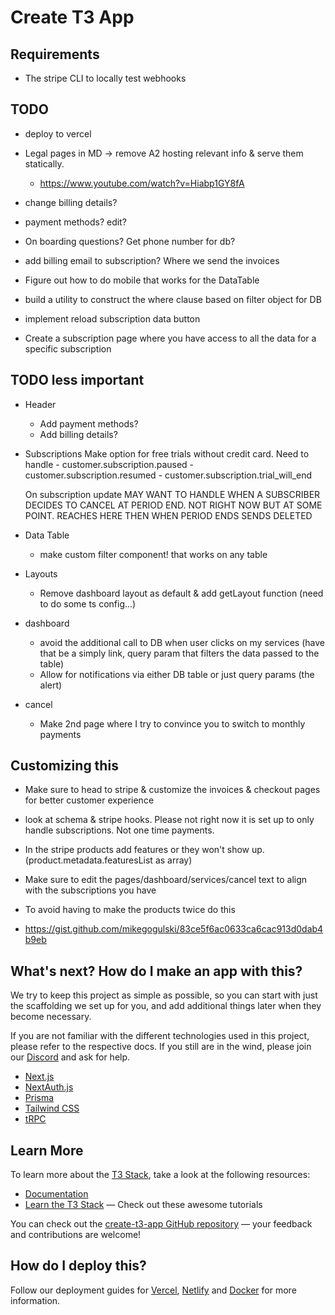 # Create T3 App

## Requirements

- The stripe CLI to locally test webhooks

## TODO

- deploy to vercel

- Legal pages in MD -> remove A2 hosting relevant info & serve them statically.

  - https://www.youtube.com/watch?v=Hiabp1GY8fA

- change billing details?
- payment methods? edit?
- On boarding questions? Get phone number for db?
- add billing email to subscription? Where we send the invoices
- Figure out how to do mobile that works for the DataTable
- build a utility to construct the where clause based on filter object for DB
- implement reload subscription data button
- Create a subscription page where you have access to all the data for a specific subscription

## TODO less important

- Header

  - Add payment methods?
  - Add billing details?

- Subscriptions
  Make option for free trials without credit card. Need to handle - customer.subscription.paused - customer.subscription.resumed - customer.subscription.trial_will_end

  On subscription update MAY WANT TO HANDLE WHEN A SUBSCRIBER DECIDES TO CANCEL AT PERIOD END. NOT RIGHT NOW BUT AT SOME POINT. REACHES HERE THEN WHEN PERIOD ENDS SENDS DELETED

- Data Table

  - make custom filter component! that works on any table

- Layouts

  - Remove dashboard layout as default & add getLayout function (need to do some ts config...)

- dashboard

  - avoid the additional call to DB when user clicks on my services (have that be a simply link, query param that filters the data passed to the table)
  - Allow for notifications via either DB table or just query params (the alert)

- cancel
  - Make 2nd page where I try to convince you to switch to monthly payments

## Customizing this

- Make sure to head to stripe & customize the invoices & checkout pages for better customer experience
- look at schema & stripe hooks. Please not right now it is set up to only handle subscriptions. Not one time payments.
- In the stripe products add features or they won't show up. (product.metadata.featuresList as array)

- Make sure to edit the pages/dashboard/services/cancel text to align with the subscriptions you have

- To avoid having to make the products twice do this
- https://gist.github.com/mikegogulski/83ce5f6ac0633ca6cac913d0dab4b9eb

## What's next? How do I make an app with this?

We try to keep this project as simple as possible, so you can start with just the scaffolding we set up for you, and add additional things later when they become necessary.

If you are not familiar with the different technologies used in this project, please refer to the respective docs. If you still are in the wind, please join our [Discord](https://t3.gg/discord) and ask for help.

- [Next.js](https://nextjs.org)
- [NextAuth.js](https://next-auth.js.org)
- [Prisma](https://prisma.io)
- [Tailwind CSS](https://tailwindcss.com)
- [tRPC](https://trpc.io)

## Learn More

To learn more about the [T3 Stack](https://create.t3.gg/), take a look at the following resources:

- [Documentation](https://create.t3.gg/)
- [Learn the T3 Stack](https://create.t3.gg/en/faq#what-learning-resources-are-currently-available) — Check out these awesome tutorials

You can check out the [create-t3-app GitHub repository](https://github.com/t3-oss/create-t3-app) — your feedback and contributions are welcome!

## How do I deploy this?

Follow our deployment guides for [Vercel](https://create.t3.gg/en/deployment/vercel), [Netlify](https://create.t3.gg/en/deployment/netlify) and [Docker](https://create.t3.gg/en/deployment/docker) for more information.
